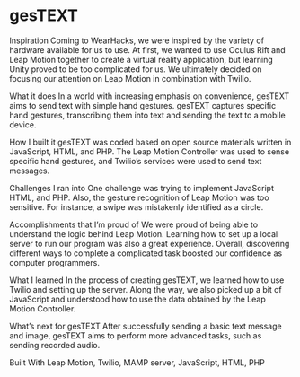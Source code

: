 # gesTEXT
Inspiration
Coming to WearHacks, we were inspired by the variety of hardware available for us to use. At first, we wanted to use Oculus Rift and Leap Motion together to create a virtual reality application, but learning Unity proved to be too complicated for us. We ultimately decided on focusing our attention on Leap Motion in combination with Twilio.

What it does
In a world with increasing emphasis on convenience, gesTEXT aims to send text with simple hand gestures. gesTEXT captures specific hand gestures, transcribing them into text and sending the text to a mobile device. 

How I built it
gesTEXT was coded based on open source materials written in JavaScript, HTML, and PHP. The Leap Motion Controller was used to sense specific hand gestures, and Twilio’s services were used to send text messages.

Challenges I ran into
One challenge was trying to implement JavaScript HTML, and PHP. Also, the gesture recognition of Leap Motion was too sensitive. For instance, a swipe was mistakenly identified as a circle.

Accomplishments that I’m proud of
We were proud of being able to understand the logic behind Leap Motion. Learning how to set up a local server to run our program was also a great experience. Overall, discovering different ways to complete a complicated task boosted our confidence as computer programmers. 

What I learned
In the process of creating gesTEXT, we learned how to use Twilio and setting up the server. Along the way, we also picked up a bit of JavaScript and understood how to use the data obtained by the Leap Motion Controller. 

What’s next for gesTEXT
After successfully sending a basic text message and image, gesTEXT aims to perform more advanced tasks, such as sending recorded audio.

Built With
Leap Motion, Twilio, MAMP server, JavaScript, HTML, PHP
